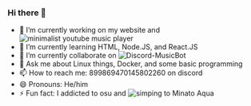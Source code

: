 ### Hi there 👋

- 🔭 I’m currently working on my website and ![minimalist youtube music player](https://github.com/MiracleCherryPie/pptr-youtube-music)
- 🌱 I’m currently learning HTML, Node.JS, and React.JS
- 👯 I’m currently collaborate on ![Discord-MusicBot](https://github.com/SudhanPlayz/Discord-MusicBot)
- 💬 Ask me about Linux things, Docker, and some basic programming
- 📫 How to reach me: 899869470145802260 on discord
- 😄 Pronouns: He/him
- ⚡ Fun fact: I addicted to osu and ![simping to Minato Aqua](https://user-images.githubusercontent.com/91181632/185744125-5ffaf0d7-c842-4550-96da-d5e0eab5fcac.png)
